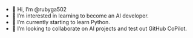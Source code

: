 - 👋 Hi, I’m @rubyga502
- 👀 I’m interested in learning to become an AI developer.
- 🌱 I’m currently starting to learn Python.
- 💞️ I’m looking to collaborate on AI projects and test out GitHub CoPilot.

<!---
rubyga502/rubyga502 is a ✨ special ✨ repository because its `README.md` (this file) appears on your GitHub profile.
You can click the Preview link to take a look at your changes.
--->
